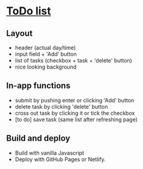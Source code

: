 # [ToDo list](https://konrad88k.github.io/todo-list/)

## Layout
- header (actual day/time)
- input field + 'Add' button
- list of tasks (checkbox + task + 'delete' button)
- nice looking background

## In-app functions
+ submit by pushing enter or clicking 'Add' button
+ delete task by clicking 'delete' button
+ cross out task by clicking it or tick the checkbox
+ [to do] save task (same list after refreshing page)

## Build and deploy

- Build with vanilla Javascript
- Deploy with GitHub Pages or Netlify.